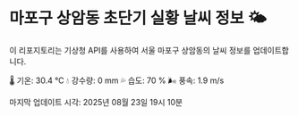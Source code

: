 
# 마포구 상암동 초단기 실황 날씨 정보 🌤️

이 리포지토리는 기상청 API를 사용하여 서울 마포구 상암동의 날씨 정보를 업데이트합니다. 

🌡️ 기온: 30.4 ℃
💧 강수량: 0 mm
💦 습도: 70 %
🌬️ 풍속: 1.9 m/s

마지막 업데이트 시각: 2025년 08월 23일 19시 10분    
